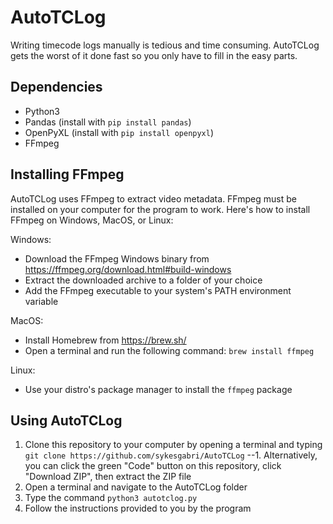 # AutoTCLog
Writing timecode logs manually is tedious and time consuming. AutoTCLog gets the worst of it done fast so you only have to fill in the easy parts.

## Dependencies
* Python3
* Pandas (install with `pip install pandas`)
* OpenPyXL (install with `pip install openpyxl`)
* FFmpeg

## Installing FFmpeg
AutoTCLog uses FFmpeg to extract video metadata. FFmpeg must be installed on your computer for the program to work. Here's how to install FFmpeg on Windows, MacOS, or Linux:

Windows:
* Download the FFmpeg Windows binary from https://ffmpeg.org/download.html#build-windows
* Extract the downloaded archive to a folder of your choice
* Add the FFmpeg executable to your system's PATH environment variable

MacOS:
* Install Homebrew from https://brew.sh/
* Open a terminal and run the following command: `brew install ffmpeg`

Linux:
* Use your distro's package manager to install the `ffmpeg` package

## Using AutoTCLog
1. Clone this repository to your computer by opening a terminal and typing `git clone https://github.com/sykesgabri/AutoTCLog`
--1. Alternatively, you can click the green "Code" button on this repository, click "Download ZIP", then extract the ZIP file
2. Open a terminal and navigate to the AutoTCLog folder
3. Type the command `python3 autotclog.py`
4. Follow the instructions provided to you by the program
